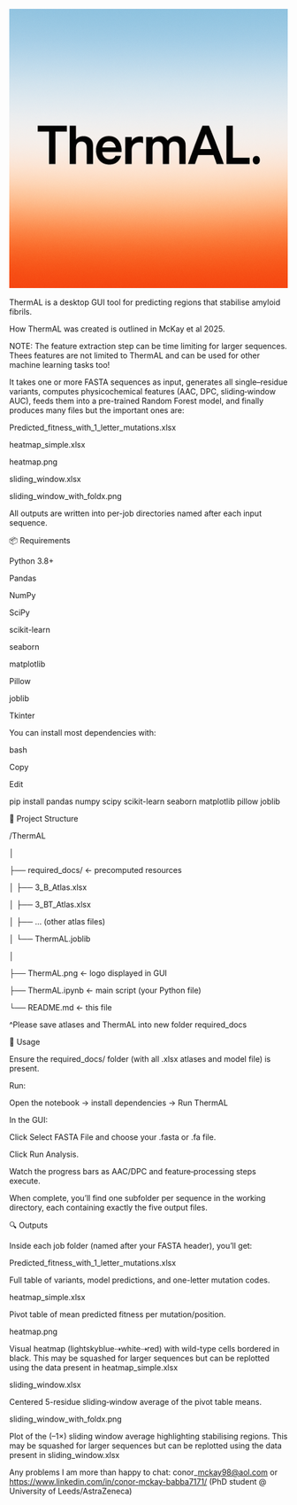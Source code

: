 
![ThermAL Logo](ThermAL.png)



ThermAL is a desktop GUI tool for predicting regions that stabilise amyloid fibrils.



How ThermAL was created is outlined in McKay et al 2025.



NOTE: The feature extraction step can be time limiting for larger sequences. Thees features are not limited to ThermAL and can be used for other machine learning tasks too!



It takes one or more FASTA sequences as input, generates all single–residue variants, computes physicochemical features (AAC, DPC, sliding‐window AUC), feeds them into a pre-trained Random Forest model, and finally produces many files but the important ones are:



Predicted\_fitness\_with\_1\_letter\_mutations.xlsx



heatmap\_simple.xlsx



heatmap.png



sliding\_window.xlsx



sliding\_window\_with\_foldx.png



All outputs are written into per-job directories named after each input sequence.



📦 Requirements

Python 3.8+



Pandas



NumPy



SciPy



scikit-learn



seaborn



matplotlib



Pillow



joblib



Tkinter



You can install most dependencies with:



bash

Copy

Edit

pip install pandas numpy scipy scikit-learn seaborn matplotlib pillow joblib



📁 Project Structure

/ThermAL

│

├── required\_docs/                  ← precomputed resources

│   ├── 3\_B\_Atlas.xlsx

│   ├── 3\_BT\_Atlas.xlsx

│   ├── … (other atlas files)

│   └── ThermAL.joblib

│

├── ThermAL.png                     ← logo displayed in GUI

├── ThermAL.ipynb                  ← main script (your Python file)

└── README.md                       ← this file



^Please save atlases and ThermAL into new folder required\_docs

🚀 Usage



Ensure the required\_docs/ folder (with all .xlsx atlases and model file) is present.



Run:

Open the notebook -> install dependencies -> Run ThermAL

In the GUI:



Click Select FASTA File and choose your .fasta or .fa file.



Click Run Analysis.



Watch the progress bars as AAC/DPC and feature‐processing steps execute.



When complete, you’ll find one subfolder per sequence in the working directory, each containing exactly the five output files.



🔍 Outputs

Inside each job folder (named after your FASTA header), you’ll get:



Predicted\_fitness\_with\_1\_letter\_mutations.xlsx

Full table of variants, model predictions, and one-letter mutation codes.



heatmap\_simple.xlsx

Pivot table of mean predicted fitness per mutation/position.



heatmap.png

Visual heatmap (lightskyblue⇢white⇢red) with wild-type cells bordered in black. This may be squashed for larger sequences but can be replotted using the data present in heatmap\_simple.xlsx



sliding\_window.xlsx

Centered 5-residue sliding‐window average of the pivot table means.



sliding\_window\_with\_foldx.png

Plot of the (–1×) sliding window average highlighting stabilising regions. This may be squashed for larger sequences but can be replotted using the data present in sliding\_window.xlsx





Any problems I am more than happy to chat: conor\_mckay98@aol.com   or  https://www.linkedin.com/in/conor-mckay-babba7171/ (PhD student @ University of Leeds/AstraZeneca)

